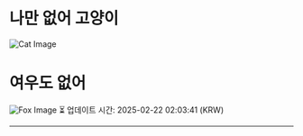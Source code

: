 
# 나만 없어 고양이

![Cat Image](https://cdn2.thecatapi.com/images/d23.gif)

# 여우도 없어
![Fox Image](https://randomfox.ca/images/30.jpg)
⏳ 업데이트 시간: 2025-02-22 02:03:41 (KRW)

---
